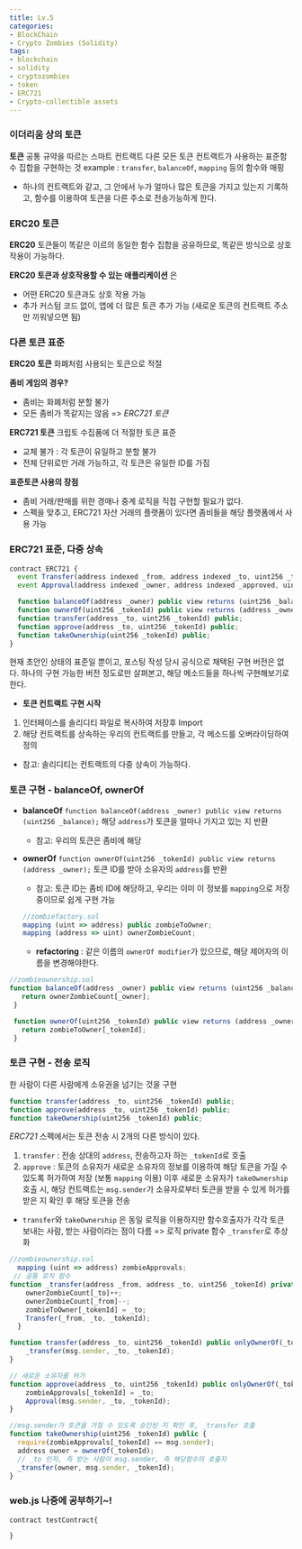 ```yaml
---
title: Lv.5
categories:
- BlockChain
- Crypto Zombies (Solidity)
tags:
- blockchain
- solidity
- cryptozombies
- token
- ERC721
- Crypto-collectible assets
---
```

### 이더리움 상의 토큰
**토큰**
공통 규약을 따르는 스마트 컨트랙트
다른 모든 토큰 컨트랙트가 사용하는 표준함수 집합을 구현하는 것
example : `transfer`, `balanceOf`, `mapping` 등의 함수와 매핑

* 하나의 컨트랙트와 같고, 그 안에서 누가 얼마나 많은 토큰을 가지고 있는지 기록하고, 함수를 이용하여 토큰을 다른 주소로 전송가능하게 한다.

### ERC20 토큰
**ERC20** 토큰들이 똑같은 이르의 동일한 함수 집합을 공유하므로, 똑같은 방식으로 상호작용이 가능하다.

**ERC20 토큰과 상호작용할 수 있는 애플리케이션** 은
* 어떤 ERC20 토큰과도 상호 작용 가능
* 추가 커스텀 코드 없이, 앱에 더 많은 토큰 추가 가능
  (새로운 토큰의 컨트랙트 주소만 끼워넣으면 됨)

### 다른 토큰 표준
**ERC20 토큰**
화폐처럼 사용되는 토큰으로 적절

**좀비 게임의 경우?**
* 좀비는 화폐처럼 분할 불가
* 모든 좀비가 똑같지는 않음
=> *ERC721 토큰*

**ERC721 토큰**
크립토 수집품에 더 적절한 토큰 표준
* 교체 불가 : 각 토큰이 유일하고 분할 불가
* 전체 단위로만 거래 가능하고, 각 토큰은 유일한 ID를 가짐

**표준토큰 사용의 장점**
* 좀비 거래/판매를 위한 경매나 중계 로직을 직접 구현할 필요가 없다.
* 스펙을 맞추고, ERC721 자산 거래의 플랫폼이 있다면 좀비들을 해당 플랫폼에서 사용 가능

### ERC721 표준, 다중 상속
```javascript
contract ERC721 {
  event Transfer(address indexed _from, address indexed _to, uint256 _tokenId);
  event Approval(address indexed _owner, address indexed _approved, uint256 _tokenId);

  function balanceOf(address _owner) public view returns (uint256 _balance);
  function ownerOf(uint256 _tokenId) public view returns (address _owner);
  function transfer(address _to, uint256 _tokenId) public;
  function approve(address _to, uint256 _tokenId) public;
  function takeOwnership(uint256 _tokenId) public;
}
```
현재 초안인 상태의 표준일 뿐이고, 포스팅 작성 당시 공식으로 채택된 구현 버전은 없다. 하나의 구현 가능한 버전 정도로만 살펴본고, 해당 메소드들을 하나씩 구현해보기로 한다.

* **토큰 컨트랙트 구현 시작**
1. 인터페이스를 솔리디티 파일로 복사하여 저장후 Import
2. 해당 컨트랙트를 상속하는 우리의 컨트랙트를 만들고, 각 메소드를 오버라이딩하여 정의
* 참고: 솔리디티는 컨트랙트의 다중 상속이 가능하다.


### 토큰 구현 - balanceOf, ownerOf
* **balanceOf**
`function balanceOf(address _owner) public view returns (uint256 _balance);`
해당 `address`가 토큰을 얼마나 가지고 있는 지 반환
  * 참고: 우리의 토큰은 좀비에 해당

* **ownerOf**
`function ownerOf(uint256 _tokenId) public view returns (address _owner);`
토큰 ID를 받아 소유자의 `address`를 반환
  * 참고: 토큰 ID는 좀비 ID에 해당하고, 우리는 이미 이 정보를 `mapping`으로 저장중이므로 쉽게 구현 가능
  ```javascript
  //zombiefactory.sol
  mapping (uint => address) public zombieToOwner;
  mapping (address => uint) ownerZombieCount;
  ```
  * **refactoring** : 같은 이름의 `ownerOf modifier`가 있으므로, 해당 제어자의 이름을 변경해야한다.

```javascript
//zombieownership.sol
function balanceOf(address _owner) public view returns (uint256 _balance) {
   return ownerZombieCount[_owner];
 }

 function ownerOf(uint256 _tokenId) public view returns (address _owner) {
   return zombieToOwner[_tokenId];
 }
```


### 토큰 구현 - 전송 로직
한 사람이 다른 사람에게 소유권을 넘기는 것을 구현
```javascript
function transfer(address _to, uint256 _tokenId) public;
function approve(address _to, uint256 _tokenId) public;
function takeOwnership(uint256 _tokenId) public;
```
*ERC721* 스펙에서는 토큰 전송 시 2개의 다른 방식이 있다.
  1. `transfer` : 전송 상대의 `address`, 전송하고자 하는 `_tokenId`로 호출
  2. `approve` : 토큰의 소유자가 새로운 소유자의 정보를 이용하여 해당 토큰을 가질 수 있도록 허가하여 저장 (보통 `mapping` 이용)
  이후 새로운 소유자가 `takeOwnership` 호출 시, 해당 컨트랙트는 `msg.sender`가 소유자로부터 토큰을 받을 수 있게 허가를 받은 지 확인 후 해당 토큰을 전송

  * `transfer`와 `takeOwnership` 은 동일 로직을 이용하지만 함수호출자가 각각 토큰 보내는 사람, 받는 사람이라는 점이 다름
  => 로직 private 함수 `_transfer`로 추상화

```javascript
//zombieownership.sol
  mapping (uint => address) zombieApprovals;
 // 공통 로직 함수
function _transfer(address _from, address _to, uint256 _tokenId) private {
    ownerZombieCount[_to]++;
    ownerZombieCount[_from]--;
    zombieToOwner[_tokenId] = _to;
    Transfer(_from, _to, _tokenId);
  }

function transfer(address _to, uint256 _tokenId) public onlyOwnerOf(_tokenId) {
    _transfer(msg.sender, _to, _tokenId);
}

// 새로운 소유자를 허가
function approve(address _to, uint256 _tokenId) public onlyOwnerOf(_tokenId) {
    zombieApprovals[_tokenId] = _to;
    Approval(msg.sender, _to, _tokenId);
}

//msg.sender가 토큰을 가질 수 있도록 승인된 지 확인 후, _transfer 호출
function takeOwnership(uint256 _tokenId) public {
  require(zombieApprovals[_tokenId] == msg.sender);
  address owner = ownerOf(_tokenId);
  // _to 인자, 즉 받는 사람이 msg.sender, 즉 해당함수의 호출자
  _transfer(owner, msg.sender, _tokenId);
}
 ```


### web.js 나중에 공부하기~!

``` solidity ex1
contract testContract{

}
```
